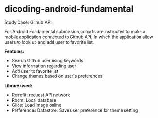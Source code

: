 # dicoding-android-fundamental
<p>Study Case: Github API</p>

<p>For Android Fundamental submission,cohorts are instructed to make a mobile application connected to Github API. In which the application allow users to look up and add user to favorite list.</p>
  
<b>Features:</b>
<ul>
  <li>Search Github user using keywords</li>
  <li>View information regarding user</li>
  <li>Add user to favorite list</li>
  <li>Change themes based on user's preferences</li>
</ul>

<b>Library used:</b>
<ul>
  <li>Retrofit: request API network</li>
  <li>Room: Local database</li>
  <li>Glide: Load image online</li>
  <li>Preferences Datastore: Save user preference for theme setting</li>
</ul>
